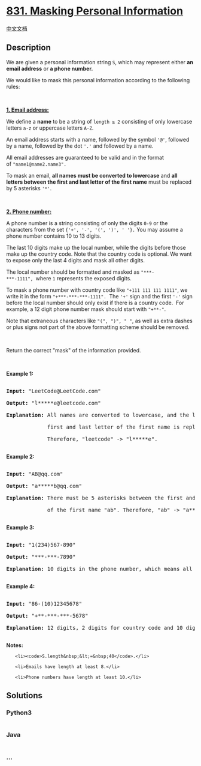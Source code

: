 # [831. Masking Personal Information](https://leetcode.com/problems/masking-personal-information)

[中文文档](/solution/0800-0899/0831.Masking%20Personal%20Information/README.md)

## Description
<p>We are given a&nbsp;personal information string <code>S</code>, which may represent&nbsp;either <strong>an email address</strong> or <strong>a phone number.</strong></p>



<p>We would like to mask this&nbsp;personal information according to the&nbsp;following rules:</p>



<p><br />

<u><strong>1. Email address:</strong></u></p>



<p>We define a&nbsp;<strong>name</strong> to be a string of <code>length &ge; 2</code> consisting&nbsp;of only lowercase letters&nbsp;<code>a-z</code> or uppercase&nbsp;letters&nbsp;<code>A-Z</code>.</p>



<p>An email address starts with a name, followed by the&nbsp;symbol <code>&#39;@&#39;</code>, followed by a name, followed by the&nbsp;dot&nbsp;<code>&#39;.&#39;</code>&nbsp;and&nbsp;followed by a name.&nbsp;</p>



<p>All email addresses are&nbsp;guaranteed to be valid and in the format of&nbsp;<code>&quot;name1@name2.name3&quot;.</code></p>



<p>To mask an email, <strong>all names must be converted to lowercase</strong> and <strong>all letters between the first and last letter of the first name</strong> must be replaced by 5 asterisks <code>&#39;*&#39;</code>.</p>



<p><br />

<u><strong>2. Phone number:</strong></u></p>



<p>A phone number is a string consisting of&nbsp;only the digits <code>0-9</code> or the characters from the set <code>{&#39;+&#39;, &#39;-&#39;, &#39;(&#39;, &#39;)&#39;, &#39;&nbsp;&#39;}.</code>&nbsp;You may assume a phone&nbsp;number contains&nbsp;10 to 13 digits.</p>



<p>The last 10 digits make up the local&nbsp;number, while the digits before those make up the country code. Note that&nbsp;the country code is optional. We want to expose only the last 4 digits&nbsp;and mask all other&nbsp;digits.</p>



<p>The local&nbsp;number&nbsp;should be formatted and masked as <code>&quot;***-***-1111&quot;,&nbsp;</code>where <code>1</code> represents the exposed digits.</p>



<p>To mask a phone number with country code like <code>&quot;+111 111 111 1111&quot;</code>, we write it in the form <code>&quot;+***-***-***-1111&quot;.</code>&nbsp; The <code>&#39;+&#39;</code>&nbsp;sign and the first <code>&#39;-&#39;</code>&nbsp;sign before the local number should only exist if there is a country code.&nbsp; For example, a 12 digit phone number mask&nbsp;should start&nbsp;with <code>&quot;+**-&quot;</code>.</p>



<p>Note that extraneous characters like <code>&quot;(&quot;, &quot;)&quot;, &quot; &quot;</code>, as well as&nbsp;extra dashes or plus signs not part of the above formatting scheme should be removed.</p>



<p>&nbsp;</p>



<p>Return the correct &quot;mask&quot; of the information provided.</p>



<p>&nbsp;</p>



<p><strong>Example 1:</strong></p>



<pre>

<strong>Input: </strong>&quot;LeetCode@LeetCode.com&quot;

<strong>Output: </strong>&quot;l*****e@leetcode.com&quot;

<strong>Explanation:&nbsp;</strong>All names are converted to lowercase, and the letters between the

&nbsp;            first and last letter of the first name is replaced by 5 asterisks.

&nbsp;            Therefore, &quot;leetcode&quot; -&gt; &quot;l*****e&quot;.

</pre>



<p><strong>Example 2:</strong></p>



<pre>

<strong>Input: </strong>&quot;AB@qq.com&quot;

<strong>Output: </strong>&quot;a*****b@qq.com&quot;

<strong>Explanation:&nbsp;</strong>There must be 5 asterisks between the first and last letter 

&nbsp;            of the first name &quot;ab&quot;. Therefore, &quot;ab&quot; -&gt; &quot;a*****b&quot;.

</pre>



<p><strong>Example 3:</strong></p>



<pre>

<strong>Input: </strong>&quot;1(234)567-890&quot;

<strong>Output: </strong>&quot;***-***-7890&quot;

<strong>Explanation:</strong>&nbsp;10 digits in the phone number, which means all digits make up the local number.

</pre>



<p><strong>Example 4:</strong></p>



<pre>

<strong>Input: </strong>&quot;86-(10)12345678&quot;

<strong>Output: </strong>&quot;+**-***-***-5678&quot;

<strong>Explanation:</strong>&nbsp;12 digits, 2 digits for country code and 10 digits for local number. 

</pre>



<p><strong>Notes:</strong></p>



<ol>

	<li><code>S.length&nbsp;&lt;=&nbsp;40</code>.</li>

	<li>Emails have length at least 8.</li>

	<li>Phone numbers have length at least 10.</li>

</ol>




## Solutions


<!-- tabs:start -->

### **Python3**

```python

```

### **Java**

```java

```

### **...**
```

```

<!-- tabs:end -->